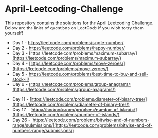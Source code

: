 # April-Leetcoding-Challenge
This repository contains the solutions for the April Leetcoding Challenge. Below are the links of questions on LeetCode if you wish to try them yourself!

* Day 1 - https://leetcode.com/problems/single-number/
* Day 2 - https://leetcode.com/problems/happy-number/
* Day 3  - [https://leetcode.com/problems/maximum-subarray/](https://leetcode.com/problems/maximum-subarray/)
* Day 4  - [https://leetcode.com/problems/move-zeroes/](https://leetcode.com/problems/move-zeroes/)
* Day 5 - https://leetcode.com/problems/best-time-to-buy-and-sell-stock-ii/
* Day 6  - [https://leetcode.com/problems/group-anagrams/](https://leetcode.com/problems/group-anagrams/)
- Day 11 - [https://leetcode.com/problems/diameter-of-binary-tree/](https://leetcode.com/problems/diameter-of-binary-tree/)
- Day 17 - [https://leetcode.com/problems/number-of-islands/](https://leetcode.com/problems/number-of-islands/)
- Day 26  - [https://leetcode.com/problems/bitwise-and-of-numbers-range/submissions/](https://leetcode.com/problems/bitwise-and-of-numbers-range/submissions/)
